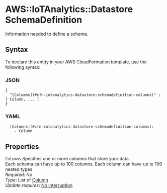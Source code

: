 # AWS::IoTAnalytics::Datastore SchemaDefinition<a name="aws-properties-iotanalytics-datastore-schemadefinition"></a>

Information needed to define a schema\.

## Syntax<a name="aws-properties-iotanalytics-datastore-schemadefinition-syntax"></a>

To declare this entity in your AWS CloudFormation template, use the following syntax:

### JSON<a name="aws-properties-iotanalytics-datastore-schemadefinition-syntax.json"></a>

```
{
  "[Columns](#cfn-iotanalytics-datastore-schemadefinition-columns)" : [ Column, ... ]
}
```

### YAML<a name="aws-properties-iotanalytics-datastore-schemadefinition-syntax.yaml"></a>

```
  [Columns](#cfn-iotanalytics-datastore-schemadefinition-columns):
    - Column
```

## Properties<a name="aws-properties-iotanalytics-datastore-schemadefinition-properties"></a>

`Columns` <a name="cfn-iotanalytics-datastore-schemadefinition-columns"></a>
Specifies one or more columns that store your data\.  
Each schema can have up to 100 columns\. Each column can have up to 100 nested types\.  
_Required_: No  
_Type_: List of [Column](aws-properties-iotanalytics-datastore-column.md)  
_Update requires_: [No interruption](https://docs.aws.amazon.com/AWSCloudFormation/latest/UserGuide/using-cfn-updating-stacks-update-behaviors.html#update-no-interrupt)
